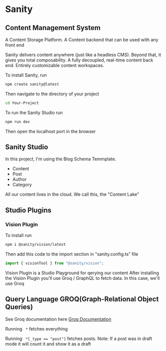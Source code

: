 # Sanity

## Content Management System

A Content Storage Platform. A Content backend that can be used with any front end

Sanity delivers content anywhere (just like a headless CMS). Beyond that, it gives you total composability. A fully decoupled, real-time content back end. Entirely customizable content workspaces.

To install Sanity, run

```bash
npm create sanity@latest
```

Then navigate to the directory of your project

```bash
cd Your-Project
```

To run the Sanity Studio run

```bash
npm run dev
```

Then open the localhost port in the browser

## Sanity Studio

In this project, I'm using the Blog Schema Temmplate.

- Content
- Post
- Author
- Category

All our content lives in the cloud. We call this, the "Content Lake"

## Studio Plugins

### Vision Plugin

To install run

```bash
npm i @sanity/vision/latest
```

Then add this code to the import section in "sanity.config.ts" file

```typescript
import { visionTool } from "@sanity/vision";
```

Vision Plugin is a Studio Playground for qerying our content
After installing the Vision Plugin you'll use Groq / GraphQL to fetch data. In this case, we'll use Groq

## Query Language GROQ(Graph-Relational Object Queries)

See Groq documentation here [Groq Documentation](https://www.sanity.io/docs/groq)

Running ` *` fetches everything

Running ` *[_type == "post"]` fetches posts. Note: If a post was in draft mode it will count it and show it as a draft
